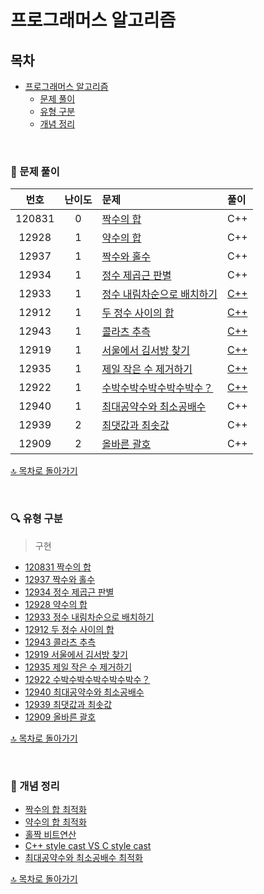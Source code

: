 # 프로그래머스 알고리즘


## 목차
- [프로그래머스 알고리즘](#프로그래머스-알고리즘)
  - [문제 풀이](#-문제-풀이)
  - [유형 구분](#-유형-구분)
  - [개념 정리](#-개념-정리)
    
</br>

### 📝 문제 풀이

| 번호 | 난이도 | 문제 | 풀이 |
| :-: | :-: | :-- | :-- |
| 120831 | 0 | [짝수의 합](./0/120831. 짝수의 합) | C++ |
| 12928 | 1 | [약수의 합](./1/12928. 약수의 합) | C++ |
| 12937 | 1 | [짝수와 홀수](./1/12937. 짝수와 홀수) | C++ |
| 12934 | 1 | [정수 제곱근 판별](./1/12934. 정수 제곱근 판별) | C++ |
| 12933 | 1 | [정수 내림차순으로 배치하기](./1/12933. 정수 내림차순으로 배치하기) | [C++](./1/12933. 정수 내림차순으로 배치하기/12933.md) |
| 12912 | 1 | [두 정수 사이의 합](./1/12912. 두 정수 사이의 합) | [C++](./1/12912. 두 정수 사이의 합/12912.md) |
| 12943 | 1 | [콜라츠 추측](./1/12943. 콜라츠 추측) | [C++](./1/12943. 콜라츠 추측/12943.md) |
| 12919 | 1 | [서울에서 김서방 찾기](./1/12919. 서울에서 김서방 찾기) | [C++](./1/12919. 서울에서 김서방 찾기/12919.md) |
| 12935 | 1 | [제일 작은 수 제거하기](./1/12935. 제일 작은 수 제거하기) | [C++](./1/12935. 제일 작은 수 제거하기/제일 작은 수 제거하기.cpp) |
| 12922 | 1 | [수박수박수박수박수박수？](./1/12922. 수박수박수박수박수박수？) | [C++](./1/12922. 수박수박수박수박수박수？/수박수박수박수박수박수？.cpp) |
| 12940 | 1 | [최대공약수와 최소공배수](./1/12940. 최대공약수와 최소공배수) | C++ |
| 12939 | 2 | [최댓값과 최솟값](./2/12939. 최댓값과 최솟값) | C++ |
| 12909 | 2 | [올바른 괄호](./2/12909. 올바른 괄호) | C++ |


[🔝 목차로 돌아가기](#프로그래머스-알고리즘)

</br>

### 🔍 유형 구분
> 구현
- [120831 짝수의 합](./0/120831. 짝수의 합)
- [12937 짝수와 홀수](./1/12937. 짝수와 홀수)
- [12934 정수 제곱근 판별](./1/12934. 정수 제곱근 판별)
- [12928 약수의 합](./1/12928. 약수의 합)
- [12933 정수 내림차순으로 배치하기](./1/12933. 정수 내림차순으로 배치하기)
- [12912 두 정수 사이의 합](./1/12912. 두 정수 사이의 합)
- [12943 콜라츠 추측](./1/12943. 콜라츠 추측)
- [12919 서울에서 김서방 찾기](./1/12919. 서울에서 김서방 찾기)
- [12935 제일 작은 수 제거하기](./1/12935. 제일 작은 수 제거하기)
- [12922 수박수박수박수박수박수？](./1/12922. 수박수박수박수박수박수？)
- [12940 최대공약수와 최소공배수](./1/12940. 최대공약수와 최소공배수)
- [12939 최댓값과 최솟값](./2/12939. 최댓값과 최솟값)
- [12909 올바른 괄호](./2/12909. 올바른 괄호)


[🔝 목차로 돌아가기](#프로그래머스-알고리즘)

</br>


### 🔖 개념 정리
- [짝수의 합 최적화](./0/120831. 짝수의 합/짝수의합최적화.md)
- [약수의 합 최적화](./1/12928. 약수의 합/약수의합최적화.md)
- [홀짝 비트연산](./1/12937. 짝수와 홀수/홀짝비트연산.md)
- [C++ style cast VS C style cast](./1/12934. 정수 제곱근 판별/C++styleCast와CstyleCast.md)
- [최대공약수와 최소공배수 최적화](./1/12940. 최대공약수와 최소공배수/최대공약수와 최소공배수.cpp)

  
[🔝 목차로 돌아가기](#프로그래머스-알고리즘)


